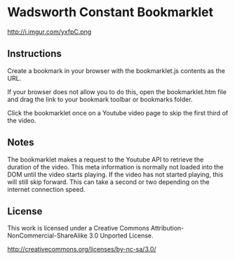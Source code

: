 Wadsworth Constant Bookmarklet
==============================

http://i.imgur.com/yxfpC.png

Instructions
------------

Create a bookmark in your browser with the bookmarklet.js contents as the URL.

If your browser does not allow you to do this, open the bookmarklet.htm file and drag the link to your bookmark toolbar or bookmarks folder.

Click the bookmarklet once on a Youtube video page to skip the first third of the video.

Notes
-----

The bookmarklet makes a request to the Youtube API to retrieve the duration of the video. This meta information is normally not loaded into the DOM until the video starts playing. If the video has not started playing, this will still skip forward. This can take a second or two depending on the internet connection speed.

License
-------

This work is licensed under a Creative Commons Attribution-NonCommercial-ShareAlike 3.0 Unported License.

http://creativecommons.org/licenses/by-nc-sa/3.0/
